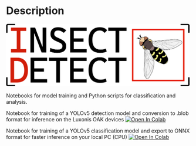 # Description

<img src="https://raw.githubusercontent.com/maxsitt/insect-detect-docs/main/docs/assets/logo.png" width="500">

Notebooks for model training and Python scripts for classification and analysis.

Notebook for training of a YOLOv5 detection model and conversion to .blob format for inference on the Luxonis OAK devices [![Open In Colab](https://colab.research.google.com/assets/colab-badge.svg)](https://colab.research.google.com/github/maxsitt/insect-detect-ml/blob/main/notebooks/YOLOv5_detection_training_OAK_conversion.ipynb)

Notebook for training of a YOLOv5 classification model and export to ONNX format for faster inference on your local PC (CPU) [![Open In Colab](https://colab.research.google.com/assets/colab-badge.svg)](https://colab.research.google.com/github/maxsitt/insect-detect-ml/blob/main/notebooks/YOLOv5_classification_training.ipynb)
